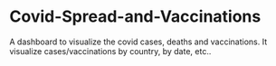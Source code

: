 # Covid-Spread-and-Vaccinations
A dashboard to visualize the covid cases, deaths and vaccinations. It visualize cases/vaccinations by country, by date, etc..
